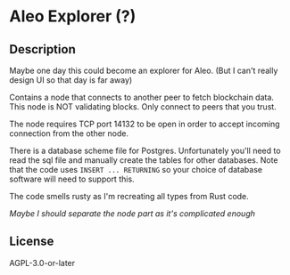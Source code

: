 # Aleo Explorer (?)

## Description

Maybe one day this could become an explorer for Aleo. (But I can't really design UI so that day is far away)

Contains a node that connects to another peer to fetch blockchain data. This node is NOT validating blocks. Only connect
to peers that you trust.

The node requires TCP port 14132 to be open in order to accept incoming connection from the other node.

There is a database scheme file for Postgres. Unfortunately you'll need to read the sql file and manually create the
tables for other databases. Note that the code uses `INSERT ... RETURNING` so your choice of database software will need
to support this.

The code smells rusty as I'm recreating all types from Rust code.

*Maybe I should separate the node part as it's complicated enough*

## License

AGPL-3.0-or-later